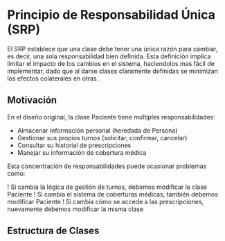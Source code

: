 # Principio de Responsabilidad Única (SRP)

El SRP establece que una clase debe tener una única razón para cambiar, es decir, una sola responsabilidad bien definida. Esta definición implica limitar el impacto de los cambios en el sistema, haciendolos mas fácil de implementar, dado que al darse clases claramente definidas se minimizan los efectos colaterales en otras.

## Motivación

En el diseño original, la clase Paciente tiene múltiples responsabilidades:

  + Almacenar información personal (heredada de Persona)
  + Gestionar sus propios turnos (solicitar, confirmar, cancelar)
  + Consultar su historial de prescripciones
  + Manejar su información de cobertura médica

Esta concentración de responsabilidades puede ocasionar problemas como:

  ! Si cambia la lógica de gestión de turnos, debemos modificar la clase Paciente
  ! Si cambia el sistema de coberturas médicas, también debemos modificar Paciente
  ! Si cambia cómo se accede a las prescripciones, nuevamente debemos modificar la misma clase

## Estructura de Clases 
